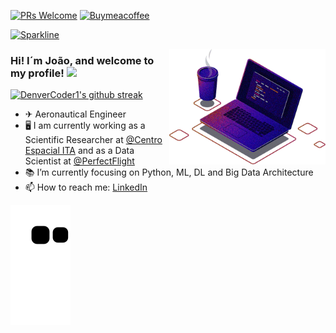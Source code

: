 [![PRs Welcome](https://img.shields.io/badge/PRs-welcome-brightgreen.svg?style=flat-square)](http://makeapullrequest.com) [![Buymeacoffee](https://badgen.net/badge/icon/buymeacoffee?icon=buymeacoffee&label)](https://www.buymeacoffee.com/joaorcioffi)

[![Sparkline](https://stars.medv.io/Naereen/badges.svg)](https://stars.medv.io/Naereen/badges)

<img src="https://github.com/JoaoCioffi/JoaoCioffi/blob/main/coding.png" min-width="250px" max-width="200px" width="250px" align="right" alt="Computador-JulianaIzac">

### Hi! I´m João, and welcome to my profile! <img src="https://media.giphy.com/media/hvRJCLFzcasrR4ia7z/giphy.gif" width="25px">

[![DenverCoder1's github streak](https://github-readme-streak-stats.herokuapp.com/?user=JoaoCioffi&theme=blue-green)](https://github.com/DenverCoder1/github-readme-streak-stats)

- ✈ Aeronautical Engineer
- 🖥️ I am currently working as a Scientific Researcher at [@Centro Espacial ITA](https://www.cei.ita.br/) and as a Data Scientist at [@PerfectFlight](https://github.com/perfect-flight)
- 📚 I’m currently focusing on Python, ML, DL and Big Data Architecture
- 📫 How to reach me: [LinkedIn](https://www.linkedin.com/in/joao-cioffi/)

![snake gif](https://github.com/JoaoCioffi/JoaoCioffi/blob/output/github-contribution-grid-snake.svg)
